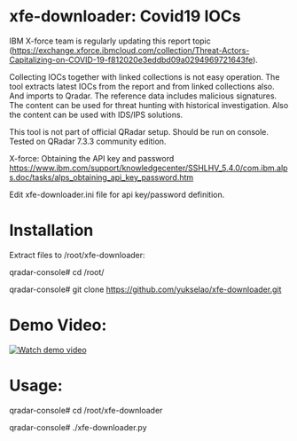 # xfe-downloader: Covid19 IOCs

IBM X-force team is regularly updating this report topic (https://exchange.xforce.ibmcloud.com/collection/Threat-Actors-Capitalizing-on-COVID-19-f812020e3eddbd09a0294969721643fe).

Collecting IOCs together with linked collections is not easy operation. The tool extracts latest IOCs from the report and from linked collections also. And imports to Qradar. The reference data includes malicious signatures. The content can be used for threat hunting with historical investigation. Also the content can be used with IDS/IPS solutions.

This tool is not part of official QRadar setup. Should be run on console. Tested on QRadar 7.3.3 community edition.

X-force: Obtaining the API key and password
https://www.ibm.com/support/knowledgecenter/SSHLHV_5.4.0/com.ibm.alps.doc/tasks/alps_obtaining_api_key_password.htm

Edit xfe-downloader.ini file for api key/password definition.

# Installation

Extract files to /root/xfe-downloader:

qradar-console# cd /root/

qradar-console# git clone https://github.com/yukselao/xfe-downloader.git

# Demo Video:

[![Watch demo video](https://img.youtube.com/vi/0aZr8TPCLOU/0.jpg)](https://www.youtube.com/watch?v=0aZr8TPCLOU) 


# Usage:

qradar-console# cd /root/xfe-downloader

qradar-console# ./xfe-downloader.py



